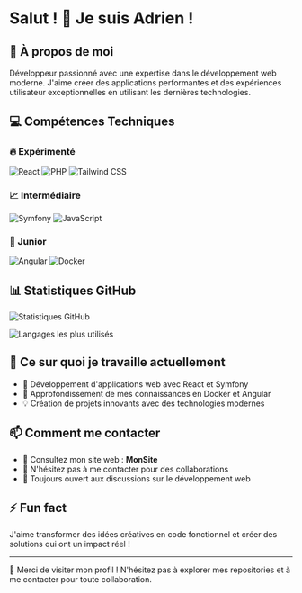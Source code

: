 # Salut ! 👋 Je suis Adrien !

## 🚀 À propos de moi

Développeur passionné avec une expertise dans le développement web moderne. J'aime créer des applications performantes et des expériences utilisateur exceptionnelles en utilisant les dernières technologies.

## 💻 Compétences Techniques

### 🔥 Expérimenté
![React](https://img.shields.io/badge/-React-61DAFB?style=flat-square&logo=react&logoColor=black)
![PHP](https://img.shields.io/badge/-PHP-777BB4?style=flat-square&logo=php&logoColor=white)
![Tailwind CSS](https://img.shields.io/badge/-Tailwind%20CSS-38B2AC?style=flat-square&logo=tailwind-css&logoColor=white)

### 📈 Intermédiaire
![Symfony](https://img.shields.io/badge/-Symfony-000000?style=flat-square&logo=symfony&logoColor=white)
![JavaScript](https://img.shields.io/badge/-JavaScript-F7DF1E?style=flat-square&logo=javascript&logoColor=black)

### 🌱 Junior
![Angular](https://img.shields.io/badge/-Angular-DD0031?style=flat-square&logo=angular&logoColor=white)
![Docker](https://img.shields.io/badge/-Docker-2496ED?style=flat-square&logo=docker&logoColor=white)

## 📊 Statistiques GitHub

![Statistiques GitHub](https://github-readme-stats.vercel.app/api?username=marcucus&show_icons=true&theme=radical)

![Langages les plus utilisés](https://github-readme-stats.vercel.app/api/top-langs/?username=marcucus&layout=compact&theme=radical)

## 🎯 Ce sur quoi je travaille actuellement

- 🔭 Développement d'applications web avec React et Symfony
- 🌱 Approfondissement de mes connaissances en Docker et Angular
- 💡 Création de projets innovants avec des technologies modernes

## 📫 Comment me contacter

- 💼 Consultez mon site web : **MonSite**
- 📧 N'hésitez pas à me contacter pour des collaborations
- 💬 Toujours ouvert aux discussions sur le développement web

## ⚡ Fun fact

J'aime transformer des idées créatives en code fonctionnel et créer des solutions qui ont un impact réel !

---

💙 Merci de visiter mon profil ! N'hésitez pas à explorer mes repositories et à me contacter pour toute collaboration.
